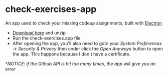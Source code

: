 # check-exercises-app
An app used to check your missing codeup assignments, built with [Electron](https://electronjs.org/)


*   [Download here](https://github.com/xaviersalazar/check-exercises-app/releases/download/1.2/check-exercises-darwin-x64-1.2.zip) and unzip
*   Run the check-exercises.app file
*   After opening the app, you'll also need to goto your *System Preferences -> Security & Privacy* then under click the *Open Anyways* button to open the app. This happens because I  don't have a certificate.

**NOTICE: if the Github API is hit too many times, the app will give you an error*
